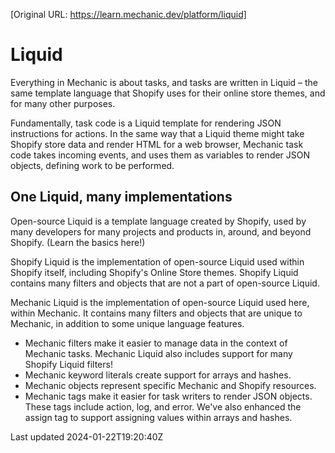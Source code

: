 [Original URL: https://learn.mechanic.dev/platform/liquid]

# Liquid

Everything in Mechanic is about tasks, and tasks are written in Liquid – the same template language that Shopify uses for their online store themes, and for many other purposes.

Fundamentally, task code is a Liquid template for rendering JSON instructions for actions. In the same way that a Liquid theme might take Shopify store data and render HTML for a web browser, Mechanic task code takes incoming events, and uses them as variables to render JSON objects, defining work to be performed.

## One Liquid, many implementations

Open-source Liquid is a template language created by Shopify, used by many developers for many projects and products in, around, and beyond Shopify. (Learn the basics here!)

Shopify Liquid is the implementation of open-source Liquid used within Shopify itself, including Shopify's Online Store themes. Shopify Liquid contains many filters and objects that are not a part of open-source Liquid.

Mechanic Liquid is the implementation of open-source Liquid used here, within Mechanic. It contains many filters and objects that are unique to Mechanic, in addition to some unique language features.

- Mechanic filters make it easier to manage data in the context of Mechanic tasks. Mechanic Liquid also includes support for many Shopify Liquid filters!
- Mechanic keyword literals create support for arrays and hashes.
- Mechanic objects represent specific Mechanic and Shopify resources.
- Mechanic tags make it easier for task writers to render JSON objects. These tags include action, log, and error. We've also enhanced the assign tag to support assigning values within arrays and hashes.

Last updated 2024-01-22T19:20:40Z